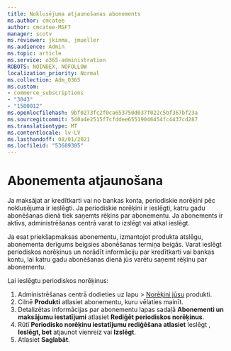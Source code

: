 ```yaml
---
title: Noklusējuma atjaunošanas abonements
ms.author: cmcatee
author: cmcatee-MSFT
manager: scotv
ms.reviewer: jkinma, jmueller
ms.audience: Admin
ms.topic: article
ms.service: o365-administration
ROBOTS: NOINDEX, NOFOLLOW
localization_priority: Normal
ms.collection: Adm_O365
ms.custom:
- commerce_subscriptions
- "3043"
- "1500012"
ms.openlocfilehash: 9bf0273fc2f0ca653750d037f022c5bf367bf23a
ms.sourcegitcommit: 540a4e2515f7cfddee65519046454fc4437cd287
ms.translationtype: MT
ms.contentlocale: lv-LV
ms.lasthandoff: 08/01/2021
ms.locfileid: "53689305"
---
```

# <a name="renewing-your-subscription"></a>Abonementa atjaunošana

Ja maksājat ar kredītkarti vai no bankas konta, periodiskie norēķini pēc noklusējuma ir ieslēgti. Ja periodiskie norēķini ir ieslēgti, katru gadu abonēšanas dienā tiek saņemts rēķins par abonementu. Ja abonements ir aktīvs, administrēšanas centrā varat to izslēgt vai atkal ieslēgt.

Ja esat priekšapmaksas abonementu, izmantojot produkta atslēgu, abonementa derīgums beigsies abonēšanas termiņa beigās. Varat ieslēgt periodiskos norēķinus un norādīt informāciju par kredītkarti vai bankas kontu, lai katru gadu abonēšanas dienā jūs varētu saņemt rēķinu par abonementu.

Lai ieslēgtu periodiskos norēķinus:

1. Administrēšanas centrā dodieties uz lapu  >  [Norēķini jūsu](https://go.microsoft.com/fwlink/p/?linkid=842054) produkti.
2. Cilnē **Produkti** atlasiet abonementu, kuru vēlaties mainīt.
3. Detalizētas informācijas par abonementu lapas sadaļā **Abonementi un maksājumu iestatījumi** atlasiet **Rediģēt periodiskos norēķinus**.
4. Rūtī **Periodisko norēķinu iestatījumu rediģēšana atlasiet** Ieslēgt , **Ieslēgt, bet** atjaunot vienreiz vai **Izslēgt**. 
5. Atlasiet **Saglabāt**. 